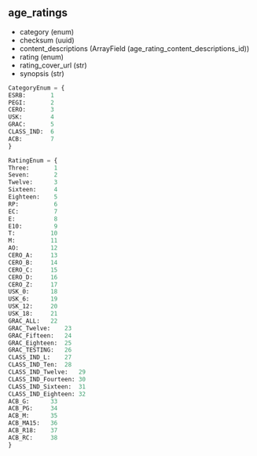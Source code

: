 ## age_ratings

- category (enum)
- checksum (uuid)
- content_descriptions (ArrayField (age_rating_content_descriptions_id))
- rating (enum)
- rating_cover_url (str)
- synopsis (str)

```python
CategoryEnum = {
ESRB:	    1
PEGI:	    2
CERO:	    3
USK:	    4
GRAC:	    5
CLASS_IND:	6
ACB:	    7
}
```

```python
RatingEnum = {
Three:	     1
Seven:	     2
Twelve:	     3
Sixteen:	 4
Eighteen:	 5
RP:	         6
EC:	         7
E:       	 8
E10:	     9
T:      	10
M:	        11
AO:	        12
CERO_A:	    13
CERO_B:	    14
CERO_C:	    15
CERO_D:	    16
CERO_Z:	    17
USK_0:	    18
USK_6:	    19
USK_12:	    20
USK_18:	    21
GRAC_ALL:	22
GRAC_Twelve:	23
GRAC_Fifteen:	24
GRAC_Eighteen:	25
GRAC_TESTING:	26
CLASS_IND_L:	27
CLASS_IND_Ten:	28
CLASS_IND_Twelve:	29
CLASS_IND_Fourteen:	30
CLASS_IND_Sixteen:	31
CLASS_IND_Eighteen:	32
ACB_G:	    33
ACB_PG:	    34
ACB_M:	    35
ACB_MA15:	36
ACB_R18:	37
ACB_RC:	    38
}
```